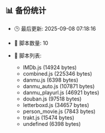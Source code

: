 ## 📊 备份统计

- 🕒 最后更新: 2025-09-08 07:18:16
- 📁 脚本数量: 10
- 📄 脚本列表:

  - IMDb.js (14924 bytes)
  - combined.js (225346 bytes)
  - danmu.js (6398 bytes)
  - danmu_auto.js (107871 bytes)
  - danmu_playurl.js (46921 bytes)
  - douban.js (97518 bytes)
  - letterboxd.js (34657 bytes)
  - person_movie.js (7843 bytes)
  - trakt.js (15474 bytes)
  - undefined (6398 bytes)
